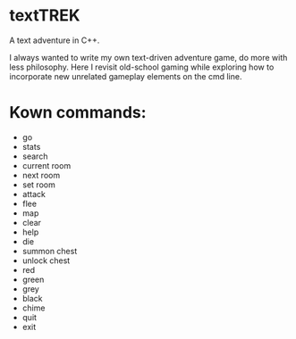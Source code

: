 # textTREK
A text adventure in C++. 

I always wanted to write my own text-driven adventure game, do more with less philosophy.  Here I revisit old-school gaming while exploring how to incorporate new unrelated gameplay elements on the cmd line.


Kown commands:
============= 
 - go <direction>
 - stats
 - search
 - current room
 - next room
 - set room
 - attack
 - flee
 - map
 - clear
 - help
 - die
 - summon chest
 - unlock chest
 - red
 - green
 - grey
 - black
 - chime
 - quit
 - exit
 
